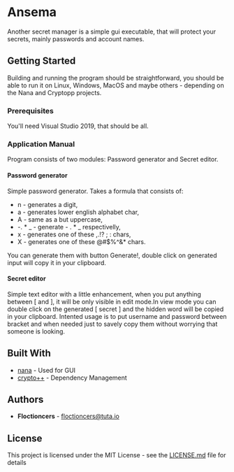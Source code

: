 # Ansema

Another secret manager is a simple gui executable, that will protect your
secrets, mainly passwords and account names.

## Getting Started

Building and running the program should be straightforward, you should be able
to run it on Linux, Windows, MacOS and maybe others - depending on the Nana and
Cryptopp projects.

### Prerequisites

You'll need Visual Studio 2019, that should be all.

### Application Manual

Program consists of two modules: Password generator and Secret editor.

#### Password generator
Simple password generator. Takes a formula that consists of:
* n - generates a digit,
* a - generates lower english alphabet char,
* A - same as a but uppercase,
* -. * _ - generate - . * _ respectivelly,
* x - generates one of these ,.!? ; : chars,
* X - generates one of these @#$%^&* chars.
	
You can generate them with button Generate!, double click on generated input
will copy it in your clipboard.

#### Secret editor
Simple text editor with a little enhancement, when you put  anything between
[ and ], it will be only visible in edit mode.In view mode you can double click
on the generated [ secret ] and the hidden word will be copied in your
clipboard. Intented usage is to put username and password between bracket and
when needed just to savely copy them without worrying that someone is looking.

## Built With

* [nana](http://nanapro.org/en-us/) - Used for GUI
* [crypto++](https://cryptopp.com) - Dependency Management

## Authors

* **Floctioncers** - floctioncers@tuta.io

## License

This project is licensed under the MIT License - see the [LICENSE.md](LICENSE.md) file for details

